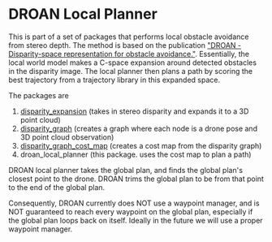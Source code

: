 # DROAN Local Planner


This is part of a set of packages that performs local obstacle avoidance from stereo depth. The method is based on the publication ["DROAN - Disparity-space representation for obstacle avoidance."](https://www.ri.cmu.edu/app/uploads/2018/01/root.pdf). Essentially, the local world model makes a C-space expansion around detected obstacles in the disparity image. The local planner then plans a path by scoring the best trajectory from a trajectory library in this expanded space.

The packages are
 
 1. [disparity_expansion](../../a_world_models/disparity_expansion/README.md)   (takes in stereo disparity and expands it to a 3D point cloud)
 2. [disparity_graph](../../a_world_models/disparity_graph/README.md)        (creates a graph where each node is a drone pose and 3D point cloud observation)
 3. [disparity_graph_cost_map](../../a_world_models/disparity_graph_cost_map/README.md)  (creates a cost map from the disparity graph)
 4. droan_local_planner  (this package. uses the cost map to plan a path)


DROAN local planner takes the global plan, and finds the global plan's closest point to the drone.
DROAN trims the global plan to be from that point to the end of the global plan.

Consequently, DROAN currently does NOT use a waypoint manager, and is NOT guaranteed to reach every waypoint on the global plan, especially if the global plan loops back on itself.
Ideally in the future we will use a proper waypoint manager.
